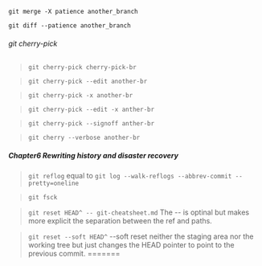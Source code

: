 
`git merge -X patience another_branch`

`git diff --patience another_branch`

###### git cherry-pick

> `git cherry-pick cherry-pick-br`

> `git cherry-pick --edit another-br`

> `git cherry-pick -x another-br`

> `git cherry-pick --edit -x anther-br`

> `git cherry-pick --signoff anther-br`

> `git cherry --verbose another-br`

##### Chapter6 Rewriting history and disaster recovery

> `git reflog` equal to `git log --walk-reflogs --abbrev-commit --pretty=oneline`

> `git fsck`

> `git reset HEAD^ -- git-cheatsheet.md` The -- is optinal but makes more explicit the separation between the ref and paths.

> `git reset --soft HEAD^` --soft reset neither the staging area nor the working tree but just changes the HEAD pointer to point to the previous commit.
=======

